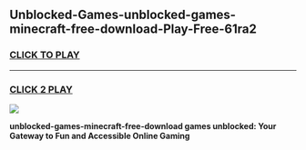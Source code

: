 
## Unblocked-Games-unblocked-games-minecraft-free-download-Play-Free-61ra2
<h3>
<a href="https://premium76.site?title=unblocked-games-minecraft-free-download&ref=15A">CLICK TO PLAY</a></h3>
<hr>

<h3>
<a href="https://premium76.site?title=unblocked-games-minecraft-free-download&ref=15A">CLICK 2 PLAY</a>
  
</h3>

<a href="https://premium76.site?title=unblocked-games-minecraft-free-download&ref=15A"><img src="https://clearcache.store/games.png"></a>


**unblocked-games-minecraft-free-download games unblocked: Your Gateway to Fun and Accessible Online Gaming**
